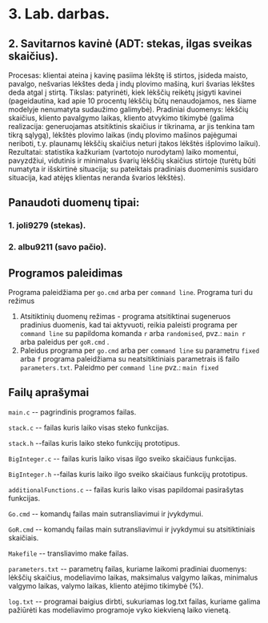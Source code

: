 # 3. Lab. darbas.

## 2. Savitarnos kavinė (ADT: stekas, ilgas sveikas skaičius). 

 Procesas: klientai ateina į kavinę pasiima lėkštę iš stirtos, įsideda maisto, pavalgo, nešvarias lėkštes deda į indų plovimo mašiną, kuri švarias lėkštes deda atgal į stirtą. Tikslas: patyrinėti, kiek lėkščių reikėtų įsigyti kavinei (pageidautina, kad apie 10 procentų lėkščių būtų nenaudojamos, nes šiame modelyje nenumatyta sudaužimo galimybė). Pradiniai duomenys: lėkščių skaičius, kliento pavalgymo laikas, kliento atvykimo tikimybė (galima realizacija: generuojamas atsitiktinis skaičius ir tikrinama, ar jis tenkina tam tikrą sąlygą), lėkštės plovimo laikas (indų plovimo mašinos pajėgumai neriboti, t.y. plaunamų lėkščių skaičius neturi įtakos lėkštės išplovimo laikui). Rezultatai: statistika kažkuriam  (vartotojo nurodytam) laiko momentui, pavyzdžiui, vidutinis ir minimalus švarių lėkščių skaičius stirtoje (turėtų būti numatyta ir išskirtinė situacija; su pateiktais pradiniais duomenimis susidaro situacija, kad atėjęs klientas neranda švarios lėkštės).

## Panaudoti duomenų tipai:
### 1.  joli9279 (stekas).
### 2.  albu9211 (savo pačio).



## Programos paleidimas
Programa paleidžiama per `go.cmd` arba per `command line`. Programa turi du režimus
1. Atsitiktinių duomenų režimas - programa atsitiktinai sugeneruos pradinius duomenis, kad tai aktyvuoti, reikia paleisti programa per `command line` su papildoma komanda `r` arba `randomised`, pvz.: ``main r`` arba paleidus per `goR.cmd` .
2. Paleidus programa per `go.cmd` arba per `command line` su parametru `fixed` arba `f`  programa paleidžiama su neatsitiktiniais parametrais iš failo `parameters.txt`. Paleidmo  per `command line` pvz.: `main fixed`


## Failų aprašymai
`main.c` -- pagrindinis programos failas.

`stack.c` -- failas kuris laiko visas steko funkcijas.

`stack.h` --failas kuris laiko steko funkcijų prototipus.

`BigInteger.c` -- failas kuris laiko visas ilgo sveiko skaičiaus funkcijas.

`BigInteger.h` --failas kuris laiko ilgo sveiko skaičiaus funkcijų prototipus.

`additionalFunctions.c` -- failas kuris laiko visas papildomai pasirašytas funkcijas.

`Go.cmd` -- komandų failas main sutransliavimui ir įvykdymui.

`GoR.cmd` -- komandų failas main sutransliavimui ir įvykdymui su atsitiktiniais skaičiais.

`Makefile` -- transliavimo make failas.

`parameters.txt` -- parametrų failas, kuriame laikomi pradiniai duomenys: lėkščių skaičius, modeliavimo laikas, maksimalus valgymo laikas, minimalus valgymo laikas, valymo laikas, kliento atėjimo tikimybė (%).

`log.txt` -- programai baigius dirbti, sukuriamas log.txt failas, kuriame galima pažiūrėti kas modeliavimo programoje vyko kiekvieną laiko vienetą.



